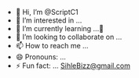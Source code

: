 - 👋 Hi, I’m @ScriptC1
- 👀 I’m interested in ...
- 🌱 I’m currently learning ...🏯 
- 💞️ I’m looking to collaborate on ...
- 📫 How to reach me ...
- 😄 Pronouns: ...
- ⚡ Fun fact: ...
SihleBizz@gmail.com 
<!---
ScriptC1/ScriptC1 is a ✨ special ✨ repository because its `README.md` (this file) appears on your GitHub profile.
You can click the Preview link to take a look at your changes.
--->
